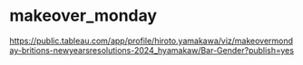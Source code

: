 # makeover_monday
https://public.tableau.com/app/profile/hiroto.yamakawa/viz/makeovermonday-britions-newyearsresolutions-2024_hyamakaw/Bar-Gender?publish=yes
